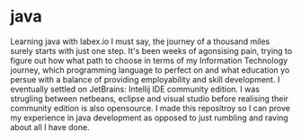 # java
Learning java with labex.io
I must say, the journey of a thousand miles surely starts with just one step. It's been weeks of agonsising pain, trying to figure out how what path to choose in terms of my Information Technology journey, which programming language to perfect on and what education yo persue with a balance of providing employability and skill development.
I eventually settled on JetBrains: Intellij IDE community edition. I was strugling between netbeans, eclipse and visual studio before realising their community edition is also opensource.
I made this repositroy so I can prove my experience in java development as opposed to just rumbling and raving about all I have done.
